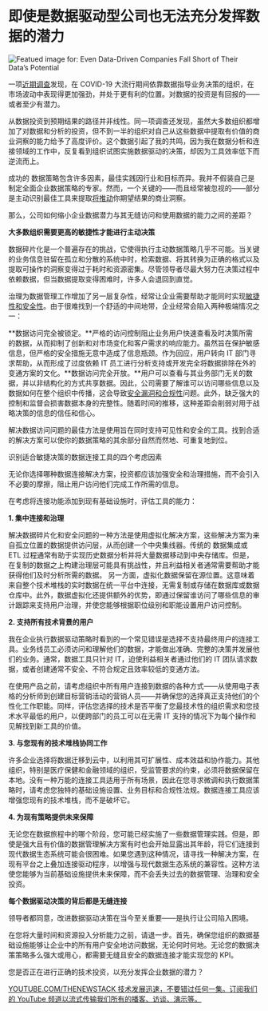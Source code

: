 # 即使是数据驱动型公司也无法充分发挥数据的潜力

![Featued image for: Even Data-Driven Companies Fall Short of Their Data’s Potential](https://cdn.thenewstack.io/media/2024/06/b376b41c-dart-66318_1280-1024x723.jpg)

一项[近期调查](https://cloud.google.com/blog/transform/data-leaders-more-profitable-innovative-hbr-data)发现，在 COVID-19 大流行期间依靠数据指导业务决策的组织，在市场波动中表现得更加强劲，并处于更有利的位置。对数据的投资是有回报的——或者至少有潜力。

从数据投资到预期结果的路径并非线性。同一项调查还发现，虽然大多数组织都增加了对数据和分析的投资，但不到一半的组织对自己从这些数据中提取有价值的商业洞察的能力给予了高度评价。这个数据引起了我的共鸣，因为我在数据分析和连接领域的工作中，反复看到组织试图实施数据驱动的决策，却因为工具效率低下而逆流而上。

成功的 数据策略包含许多因素，最佳实践因行业和目标而异。我并不假装自己是制定全面企业数据策略的专家。然而，一个关键的——而且经常被忽视的——部分是主动识别最佳工具来提取[将推动](https://thenewstack.io/data-unleashed-unlocking-powerful-business-insights/)你期望结果的商业洞察。

那么，公司如何缩小企业数据潜力与其无缝访问和使用数据的能力之间的差距？

**大多数组织需要更高的敏捷性才能进行主动决策**

数据碎片化是一个普遍存在的挑战，它使得执行主动数据策略几乎不可能。当关键的业务信息驻留在孤立和分散的系统中时，检索数据、将其转换为正确的格式以及提取可操作的洞察变得过于耗时和资源密集。尽管领导者尽最大努力在决策过程中依赖数据，但当数据提取变得困难时，许多人会退回到直觉。

治理为数据管理工作增加了另一层复杂性，经常让企业需要帮助才能同时实现[敏捷性和安全性](https://thenewstack.io/agile-coding-production-requires-agile-security/)。由于很难找到一个舒适的中间地带，企业经常会陷入两种极端情况之一：

**数据访问完全被锁定。**严格的访问控制阻止业务用户快速查看及时决策所需的数据，从而抑制了创新和对市场变化和客户需求的响应能力。虽然旨在保护敏感信息，但严格的安全措施无意中造成了信息瓶颈。作为回应，用户转向 IT 部门寻求帮助，从而形成了过度依赖 IT 员工进行分析支持或开发完全将数据排除在外的变通方案的文化。**数据访问完全开放。**用户可以查看与其业务部门无关的数据，并以非结构化的方式共享数据。因此，公司需要了解谁可以访问哪些信息以及数据如何在整个组织中传播，这会导致[安全漏洞和合规性](https://thenewstack.io/want-to-mitigate-risk-invest-in-automation/)问题。此外，缺乏强大的控制和监督会损害数据本身的完整性。随着时间的推移，这种差距会削弱对用于战略决策的信息的信任和信心。

解决数据访问问题的最佳方法是使用旨在同时支持可见性和安全的工具。找到合适的解决方案可以使你的数据策略的其余部分自然而然地、可重复地到位。

识别适合敏捷决策的数据连接工具的四个考虑因素

无论你选择哪种数据连接解决方案，投资都应该加强安全和治理措施，而不会引入不必要的摩擦，阻止用户访问他们完成工作所需的信息。

在考虑将连接功能添加到现有基础设施时，评估工具的能力：

**1. 集中连接和治理**

解决数据碎片化和安全问题的一种方法是使用虚拟化解决方案，这些解决方案为来自孤立位置的数据提供访问层，从而创建一个中央集线器。传统的 数据集成或 ETL 过程通常有助于实现历史数据分析并将大量数据移动到中央存储库。但是，在复制的数据之上构建治理层可能具有挑战性，并且利益相关者通常需要帮助才能获得他们及时分析所需的数据。
另一方面，虚拟化数据保留在源位置。这意味着来自整个技术堆栈的实时数据在统一平台中连接，无需复制或存储在数据库或数据仓库中。此外，数据虚拟化还提供额外的优势，即通过保留谁访问了哪些信息的审计跟踪来支持用户治理，并使您能够根据职位级别和职能设置用户访问控制。

**2. 支持所有技术背景的用户**

我在企业执行数据驱动策略时看到的一个常见错误是选择不支持最终用户的连接工具。业务线员工必须访问和理解他们的数据，才能做出准确、完整的决策并发展他们的业务。通常，数据工具只针对 IT，迫使利益相关者通过他们的 IT 团队请求数据，或者创建通常不安全、不符合规定且效率较低的变通方法。

在使用产品之前，请考虑组织中所有用户连接到数据的各种方式——从使用电子表格的分析师到创建目标营销活动的营销人员——并确保您的选择真正支持他们的个性化工作职能。同样，评估您选择的技术是否平衡了您最技术性的组织需求和您技术水平最低的用户，以便跨部门的员工可以在无需 IT 支持的情况下为每个操作和见解找到新工具的价值。

**3. 与您现有的技术堆栈协同工作**

许多企业选择将数据迁移到云中，以利用其可扩展性、成本效益和协作能力。其他组织，特别是医疗保健和金融领域的组织，受监管要求的约束，必须将数据保留在本地。没有一种万能的连接工具适用于所有场景，因此在您寻求微调和执行数据策略时，请考虑您独特的基础设施设置、业务目标和合规性法规。数据连接工具应该增强您现有的技术堆栈，而不是破坏它。

**4. 为现有策略提供未来保障**

无论您在数据旅程中的哪个阶段，您可能已经实施了一些数据管理实践。但是，即使是强大且有价值的数据管理解决方案有时也会开始显露出其年龄，将它们连接到现代数据生态系统可能会很困难。如果您遇到这种情况，请寻找一种解决方案，在现有平台之上叠加连接驱动程序，以增强与现代数据生态系统的兼容性。这种方法使您能够为当前基础设施提供未来保障，而不会丢失过去的数据管理、治理和安全投资。

**每个数据驱动决策的背后都是无缝连接**

领导者都同意，改进数据驱动决策在当今至关重要——是执行让公司陷入困境。

在您将大量时间和资源投入分析能力之前，请退一步。首先，确保您组织的数据基础设施能够让企业中的所有用户安全地访问数据，无论何时何地。无论您的数据决策策略多么强大或用心，都需要无缝且安全的数据连接才能实现您的 KPI。

您是否正在进行正确的技术投资，以充分发挥企业数据的潜力？

[
YOUTUBE.COM/THENEWSTACK
技术发展迅速，不要错过任何一集。订阅我们的 YouTube
频道以流式传输我们所有的播客、访谈、演示等。
](https://youtube.com/thenewstack?sub_confirmation=1)